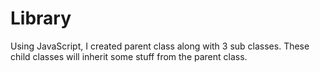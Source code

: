 # Library
Using JavaScript, I created parent class along with 3 sub classes. These child classes will inherit some stuff from the parent class.
